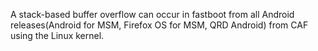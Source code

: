 A stack-based buffer overflow can occur in fastboot from all Android releases(Android for MSM, Firefox OS for MSM, QRD Android) from CAF using the Linux kernel.